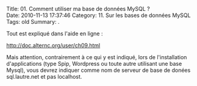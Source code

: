 Title: 01. Comment utiliser ma base de données MySQL ?  
Date: 2010-11-13 17:37:46
Category: 11. Sur les bases de données MySQL
Tags: old
Summary:  . 


Tout est expliqué dans l'aide en ligne :

http://doc.alternc.org/user/ch09.html

Mais attention, contrairement à ce qui y est indiqué, lors de l'installation d'applications (type Spip, Wordpress ou toute autre utilisant une base Mysql), vous devrez indiquer comme nom de serveur de base de donées sql.lautre.net et pas localhost.
